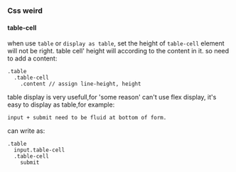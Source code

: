 ### Css weird

#### table-cell

when use `table` or `display as table`, set the height of `table-cell` element will not be right. 
table cell' height will according to the content in it. so need to add a content:

```
.table
  .table-cell
    .content // assign line-height, height
```

table display is very usefull,for 'some reason' can't use flex display, it's easy to display as table,for example:

```
input + submit need to be fluid at bottom of form.
```

can write as:

```
.table
  input.table-cell
  .table-cell
    submit
```
